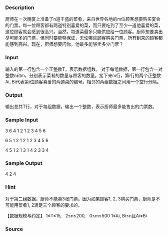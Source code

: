 
### Description
厨师在一次晚宴上准备了n道丰盛的菜肴，来自世界各地的m位顾客想要购买宴会的门票。每一位顾客都有两道特别喜爱的菜，而只要吃到了至少一道他喜爱的菜，这位顾客就会感到很高兴。当然，每道菜最多只能供应给一位顾客。厨师想要卖出尽可能多的门票，但同时要能够保证，无论哪些顾客购买门票，所有到来的顾客都能感到高兴。现在，厨师想要问你，他最多能够卖多少门票？
### Input
输入的第一行包含一个正整数T，表示数据组数。
对于每组数据，第一行包含一对整数n和m，分别表示菜肴的数量与顾客的数量。接下来m行，第i行的两个正整数Ai, Bi代表第i位顾客喜爱的两道菜的编号。相邻的两组数据之间用一个空行分隔。
### Output
输出总共T行，对于每组数据，输出一个整数，表示厨师最多能售出的门票数。
### Sample Input
3
6 4
1 2
1 2
3 4
5 6

6 5
1 2
1 2
1 2
3 4
5 6

4 5
1 2
1 3
1 4
2 3
3 4
### Sample Output
4
2
4
### Hint
对于第二组数据，厨师不能卖3张门票。因为如果顾客1, 2, 3购买门票，厨师是不可能用菜肴1, 2满足三个顾客的要求的。

【数据规模与约定】
1≤T≤15,   2≤n≤200,   0≤m≤500
1≤Ai, Bi≤n且Ai≠Bi
### Source
